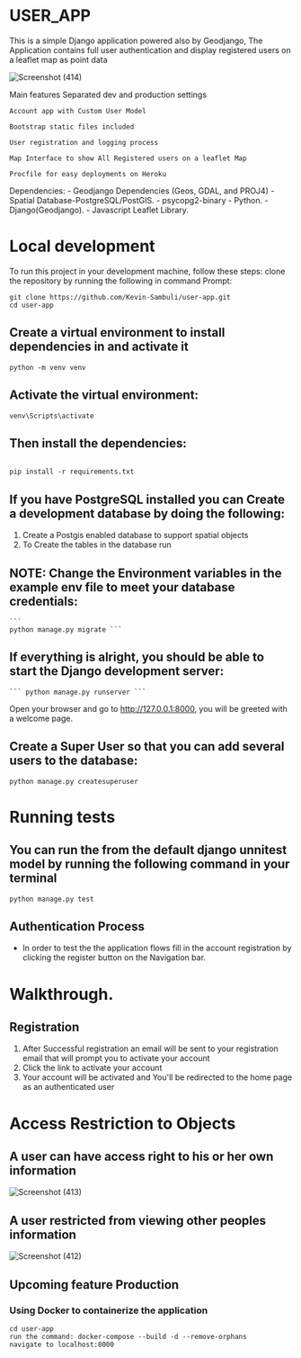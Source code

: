 # USER_APP
This is a simple Django application powered also by Geodjango, The Application contains full user authentication
and display registered users on a leaflet map as point data

![Screenshot (414)](https://user-images.githubusercontent.com/43718849/198046412-03b45163-669b-4912-851f-7d7b4cf8eeb8.png)


Main features
    Separated dev and production settings

    Account app with Custom User Model

    Bootstrap static files included

    User registration and logging process

    Map Interface to show All Registered users on a leaflet Map

    Procfile for easy deployments on Heroku

    


Dependencies:
    - Geodjango Dependencies (Geos, GDAL, and PROJ4)
    - Spatial Database-PostgreSQL/PostGIS.
    - psycopg2-binary
    - Python.
    - Django(Geodjango).
    - Javascript Leaflet Library.

# Local development
To run this project in your development machine, follow these steps:
clone the repository by running the following in command Prompt:

```
git clone https://github.com/Kevin-Sambuli/user-app.git
cd user-app
```

## Create a virtual environment to install dependencies in and activate it
```
python -m venv venv
```

## Activate the virtual environment:
```
venv\Scripts\activate
```

## Then install the dependencies:
```

pip install -r requirements.txt
```

## If you have PostgreSQL installed you can Create a development database by doing the following:

1. Create a Postgis enabled database to support spatial objects
2. To Create the tables in the database run

## NOTE: Change the Environment variables in the example env file to meet your database credentials:
    ```
    python manage.py migrate ```

## If everything is alright, you should be able to start the Django development server:
    ``` python manage.py runserver ```

Open your browser and go to http://127.0.0.1:8000, you will be greeted with a welcome page.

## Create a Super User so that you can add several users to the database:
``` python manage.py createsuperuser ```


# Running tests
## You can run the from the default django unnitest model by running the following command in your terminal
```python manage.py test```


## Authentication Process
- In order to test the the application flows fill in the account registration  by clicking the register button on the Navigation bar.

# Walkthrough.
## Registration
1. After Successful registration an email will be sent to your registration email that will prompt you to activate your account
2. Click the link to activate your account
3. Your account will be activated and You'll be redirected to the home page as an authenticated user

# Access Restriction to Objects

## A user can have access right to his or her own information

![Screenshot (413)](https://user-images.githubusercontent.com/43718849/198046814-c06032ad-84fe-407e-ae77-61d34294d748.png)

## A user restricted from viewing other peoples information

![Screenshot (412)](https://user-images.githubusercontent.com/43718849/198047252-c6b61c65-a898-4094-b2fe-4a4de7684cd9.png)


## Upcoming feature Production
### Using Docker to containerize the application
```
cd user-app
run the command: docker-compose --build -d --remove-orphans
navigate to localhost:8000
```


